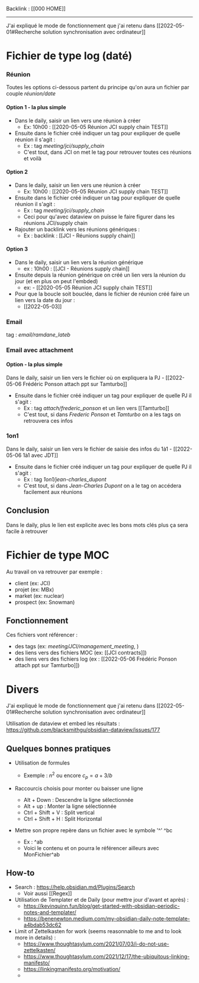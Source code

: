 Backlink : [[000 HOME]]

---

J'ai expliqué le mode de fonctionnement que j'ai retenu dans [[2022-05-01#Recherche solution synchronisation avec ordinateur]]

# Fichier de type log (daté)


### Réunion 

Toutes les options ci-dessous partent du principe qu'on aura un fichier par couple *réunion/date*


#### Option 1 - la plus simple 

- Dans le daily, saisir un lien vers une réunion à créer 
	- Ex: 10h00 : [[2020-05-05 Réunion JCI supply chain TEST]]
- Ensuite dans le fichier créé indiquer un tag pour expliquer de quelle réunion il s'agit :
	- Ex : tag *meeting/jci/supply_chain*
	- C'est tout, dans JCI on met le tag pour retrouver toutes ces réunions et voilà 

#### Option 2

- Dans le daily, saisir un lien vers une réunion à créer 
	- Ex: 10h00 : [[2020-05-05 Réunion JCI supply chain TEST]]
- Ensuite dans le fichier créé indiquer un tag pour expliquer de quelle réunion il s'agit :
	- Ex : tag *meeting/jci/supply_chain*
	- Ceci pour qu'avec dataview on puisse le faire figurer dans les réunions JCI/supply chain 
- Rajouter un backlink vers les réunions génériques :
	- Ex : backlink : [[JCI - Réunions supply chain]]

#### Option 3

- Dans le daily, saisir un lien vers la réunion générique 
	- ex : 10h00 : [[JCI - Réunions supply chain]]
- Ensuite depuis la réunion générique on créé un lien vers la réunion du jour (et en plus on peut l'embded)
	- ex: - [[2020-05-05 Réunion JCI supply chain TEST]]
- Pour que la boucle soit bouclée, dans le fichier de réunion créé faire un lien vers la date du jour :
	- [[2022-05-03]]


### Email

tag : *email/ramdane_lateb*

### Email avec attachment

#### Option  - la plus simple 

Dans le daily, saisir un lien vers le fichier où on expliquera la PJ
	- [[2022-05-06 Frédéric Ponson attach ppt sur Tamturbo]]
- Ensuite dans le fichier créé indiquer un tag pour expliquer de quelle PJ il s'agit :
	- Ex : tag *attach/frederic_ponson* et un lien vers [[Tamturbo]]
	- C'est tout, si dans *Frederic Ponson* et *Tamturbo* on a les tags on retrouvera ces infos

### 1on1

Dans le daily, saisir un lien vers le fichier de saisie des infos du 1à1
	- [[2022-05-06 1à1 avec JDT]]
- Ensuite dans le fichier créé indiquer un tag pour expliquer de quelle PJ il s'agit :
	- Ex : tag *1on1/jean-charles_dupont*
	- C'est tout, si dans *Jean-Charles Dupont* on a le tag on accédera facilement aux réunions


## Conclusion
Dans le daily, plus le lien est explicite avec les bons mots clés plus ça sera facile à retrouver 

# Fichier de type MOC

Au travail on va retrouver par exemple :
- client (ex: JCI)
- projet (ex: MBx)
- market (ex: nuclear)
- prospect (ex: Snowman)

## Fonctionnement 

Ces fichiers vont référencer :
- des tags (ex: *meeting/JCI/management_meeting*, )
- des liens vers des fichiers MOC (ex: [[JCI contracts]])
- des liens vers des fichiers log (ex :  [[2022-05-06 Frédéric Ponson attach ppt sur Tamturbo]])




# Divers

J'ai expliqué le mode de fonctionnement que j'ai retenu dans [[2022-05-01#Recherche solution synchronisation avec ordinateur]]

Utilisation de dataview et embed les résultats :
https://github.com/blacksmithgu/obsidian-dataview/issues/177

## Quelques bonnes pratiques

- Utilisation de formules
	- Exemple : $n^2$  ou encore $c_p = {a+3}/b$ 

- Raccourcis choisis pour monter ou baisser une ligne
	- Alt + Down : Descendre la ligne sélectionnée
	- Alt + up : Monter la ligne sélectionnée
	- Ctrl + Shift + V : Split vertical
	- Ctrl + Shift + H : Split Horizontal

- Mettre son propre repère dans un fichier avec le symbole '^' ^bc
	- Ex : ^ab
	- Voici le contenu et on pourra le référencer ailleurs avec MonFichier^ab

## How-to

- Search : https://help.obsidian.md/Plugins/Search
	- Voir aussi [[Regex]]
- Utilisation de Templater et de Daily (pour mettre jour d'avant et après) :
	- https://kevinquinn.fun/blog/get-started-with-obsidian-periodic-notes-and-templater/
	- https://benenewton.medium.com/my-obsidian-daily-note-template-a4bdab53dc62
- Limit of Zettelkasten for work (seems reasonnable to me and to look more in details) :
	- https://www.thoughtasylum.com/2021/07/03/i-do-not-use-zettelkasten/
	- https://www.thoughtasylum.com/2021/12/17/the-ubiquitous-linking-manifesto/
	- https://linkingmanifesto.org/motivation/
	- 


